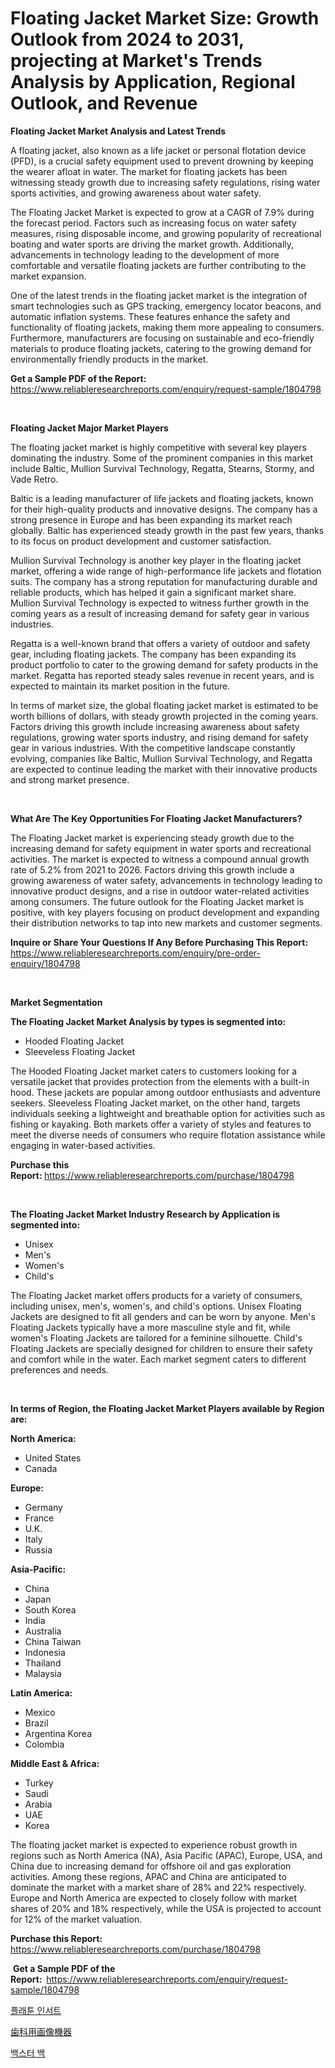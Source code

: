 <p><h1>Floating Jacket Market Size: Growth Outlook from 2024 to 2031, projecting at Market's Trends Analysis by Application, Regional Outlook, and Revenue</h1></p><p><strong>Floating Jacket Market Analysis and Latest Trends</strong></p>
<p><p>A floating jacket, also known as a life jacket or personal flotation device (PFD), is a crucial safety equipment used to prevent drowning by keeping the wearer afloat in water. The market for floating jackets has been witnessing steady growth due to increasing safety regulations, rising water sports activities, and growing awareness about water safety. </p><p>The Floating Jacket Market is expected to grow at a CAGR of 7.9% during the forecast period. Factors such as increasing focus on water safety measures, rising disposable income, and growing popularity of recreational boating and water sports are driving the market growth. Additionally, advancements in technology leading to the development of more comfortable and versatile floating jackets are further contributing to the market expansion.</p><p>One of the latest trends in the floating jacket market is the integration of smart technologies such as GPS tracking, emergency locator beacons, and automatic inflation systems. These features enhance the safety and functionality of floating jackets, making them more appealing to consumers. Furthermore, manufacturers are focusing on sustainable and eco-friendly materials to produce floating jackets, catering to the growing demand for environmentally friendly products in the market.</p></p>
<p><strong>Get a Sample PDF of the Report:&nbsp;</strong> <a href="https://www.reliableresearchreports.com/enquiry/request-sample/1804798">https://www.reliableresearchreports.com/enquiry/request-sample/1804798</a></p>
<p>&nbsp;</p>
<p><strong>Floating Jacket Major Market Players</strong></p>
<p><p>The floating jacket market is highly competitive with several key players dominating the industry. Some of the prominent companies in this market include Baltic, Mullion Survival Technology, Regatta, Stearns, Stormy, and Vade Retro. </p><p>Baltic is a leading manufacturer of life jackets and floating jackets, known for their high-quality products and innovative designs. The company has a strong presence in Europe and has been expanding its market reach globally. Baltic has experienced steady growth in the past few years, thanks to its focus on product development and customer satisfaction.</p><p>Mullion Survival Technology is another key player in the floating jacket market, offering a wide range of high-performance life jackets and flotation suits. The company has a strong reputation for manufacturing durable and reliable products, which has helped it gain a significant market share. Mullion Survival Technology is expected to witness further growth in the coming years as a result of increasing demand for safety gear in various industries.</p><p>Regatta is a well-known brand that offers a variety of outdoor and safety gear, including floating jackets. The company has been expanding its product portfolio to cater to the growing demand for safety products in the market. Regatta has reported steady sales revenue in recent years, and is expected to maintain its market position in the future.</p><p>In terms of market size, the global floating jacket market is estimated to be worth billions of dollars, with steady growth projected in the coming years. Factors driving this growth include increasing awareness about safety regulations, growing water sports industry, and rising demand for safety gear in various industries. With the competitive landscape constantly evolving, companies like Baltic, Mullion Survival Technology, and Regatta are expected to continue leading the market with their innovative products and strong market presence.</p></p>
<p>&nbsp;</p>
<p><strong>What Are The Key Opportunities For Floating Jacket Manufacturers?</strong></p>
<p><p>The Floating Jacket market is experiencing steady growth due to the increasing demand for safety equipment in water sports and recreational activities. The market is expected to witness a compound annual growth rate of 5.2% from 2021 to 2026. Factors driving this growth include a growing awareness of water safety, advancements in technology leading to innovative product designs, and a rise in outdoor water-related activities among consumers. The future outlook for the Floating Jacket market is positive, with key players focusing on product development and expanding their distribution networks to tap into new markets and customer segments.</p></p>
<p><strong>Inquire or Share Your Questions If Any Before Purchasing This Report:</strong> <a href="https://www.reliableresearchreports.com/enquiry/pre-order-enquiry/1804798">https://www.reliableresearchreports.com/enquiry/pre-order-enquiry/1804798</a></p>
<p>&nbsp;</p>
<p><strong>Market Segmentation</strong></p>
<p><strong>The Floating Jacket Market Analysis by types is segmented into:</strong></p>
<p><ul><li>Hooded Floating Jacket</li><li>Sleeveless Floating Jacket</li></ul></p>
<p><p>The Hooded Floating Jacket market caters to customers looking for a versatile jacket that provides protection from the elements with a built-in hood. These jackets are popular among outdoor enthusiasts and adventure seekers. Sleeveless Floating Jacket market, on the other hand, targets individuals seeking a lightweight and breathable option for activities such as fishing or kayaking. Both markets offer a variety of styles and features to meet the diverse needs of consumers who require flotation assistance while engaging in water-based activities.</p></p>
<p><strong>Purchase this Report:&nbsp;</strong><a href="https://www.reliableresearchreports.com/purchase/1804798">https://www.reliableresearchreports.com/purchase/1804798</a></p>
<p>&nbsp;</p>
<p><strong>The Floating Jacket Market Industry Research by Application is segmented into:</strong></p>
<p><ul><li>Unisex</li><li>Men's</li><li>Women's</li><li>Child's</li></ul></p>
<p><p>The Floating Jacket market offers products for a variety of consumers, including unisex, men's, women's, and child's options. Unisex Floating Jackets are designed to fit all genders and can be worn by anyone. Men's Floating Jackets typically have a more masculine style and fit, while women's Floating Jackets are tailored for a feminine silhouette. Child's Floating Jackets are specially designed for children to ensure their safety and comfort while in the water. Each market segment caters to different preferences and needs.</p></p>
<p>&nbsp;</p>
<p><strong>In terms of Region, the Floating Jacket Market Players available by Region are:</strong></p>
<p>
    <p> <strong> North America: </strong>
        <ul>
            <li>United States</li>
            <li>Canada</li>
        </ul>
        </p> 
    <p> <strong> Europe: </strong>
        <ul>
            <li>Germany</li>
            <li>France</li>
            <li>U.K.</li>
            <li>Italy</li>
            <li>Russia</li>
        </ul>
        </p> 
    <p> <strong> Asia-Pacific: </strong>
        <ul>
            <li>China</li>
            <li>Japan</li>
            <li>South Korea</li>
            <li>India</li>
            <li>Australia</li>
            <li>China Taiwan</li>
            <li>Indonesia</li>
            <li>Thailand</li>
            <li>Malaysia</li>
        </ul>
        </p> 
    <p> <strong> Latin America: </strong>
        <ul>
            <li>Mexico</li>
            <li>Brazil</li>
            <li>Argentina Korea</li>
            <li>Colombia</li>
        </ul>
        </p> 
    <p> <strong> Middle East & Africa: </strong>
        <ul>
            <li>Turkey</li>
            <li>Saudi</li>
            <li>Arabia</li>
            <li>UAE</li>
            <li>Korea</li>
        </ul>
    </p>
    </p>
<p><p>The floating jacket market is expected to experience robust growth in regions such as North America (NA), Asia Pacific (APAC), Europe, USA, and China due to increasing demand for offshore oil and gas exploration activities. Among these regions, APAC and China are anticipated to dominate the market with a market share of 28% and 22% respectively. Europe and North America are expected to closely follow with market shares of 20% and 18% respectively, while the USA is projected to account for 12% of the market valuation.</p></p>
<p><strong>Purchase this Report: </strong><a href="https://www.reliableresearchreports.com/purchase/1804798">https://www.reliableresearchreports.com/purchase/1804798</a></p>
<p>&nbsp;<strong>Get a Sample PDF of the Report:&nbsp;&nbsp;</strong><a href="https://www.reliableresearchreports.com/enquiry/request-sample/1804798">https://www.reliableresearchreports.com/enquiry/request-sample/1804798</a></p>
<p><strong></strong></p>
<p><p><a href="https://medium.com/@lilmama456456/%EB%8C%80%EB%8C%80-%EC%8B%9C%EC%9E%A5-%EC%8B%9C%EC%9E%A5-%EC%A0%90%EC%9C%A0%EC%9C%A8-%EC%8B%9C%EC%9E%A5-%EB%8F%99%ED%96%A5-%EB%B0%8F-%EB%AF%B8%EB%9E%98-%EC%84%B1%EC%9E%A5-%ED%83%90%EA%B5%AC-012c8eebf7ff">플래툰 인서트</a></p><p><a href="https://medium.com/@pedrogers56456/%E6%AD%AF%E7%A7%91%E7%94%BB%E5%83%8F%E8%A8%BA%E6%96%AD%E3%83%87%E3%83%90%E3%82%A4%E3%82%B9%E5%B8%82%E5%A0%B4%E3%81%AF2026%E5%B9%B4%E3%81%BE%E3%81%A7%E3%81%AE%E5%B8%82%E5%A0%B4%E3%82%B7%E3%82%A7%E3%82%A2-%E8%A6%8F%E6%A8%A1-%E4%BA%88%E6%B8%AC%E3%81%AB%E7%84%A6%E7%82%B9%E3%82%92%E5%BD%93%E3%81%A6%E3%81%A6%E3%81%84%E3%81%BE%E3%81%99-389121bae65a">歯科用画像機器</a></p><p><a href="https://medium.com/@frankfurter67567/%EB%B0%B1%EC%8A%A4%ED%84%B0-%EB%B0%B1-%EB%A7%88%EC%BC%93-%EB%B3%B4%EA%B3%A0%EC%84%9C%EB%8A%94-%EC%9D%B4-%EC%8B%9C%EC%9E%A5%EC%9D%98-%EC%B5%9C%EC%8B%A0-%ED%8A%B8%EB%A0%8C%EB%93%9C%EC%99%80-%EC%84%B1%EC%9E%A5-%EA%B8%B0%ED%9A%8C%EB%A5%BC-%EB%B0%9D%ED%98%94%EB%8B%A4-f785dbdf85e9">백스터 백</a></p></p>